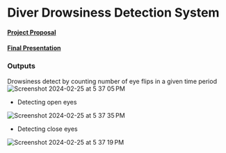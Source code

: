 # Diver Drowsiness Detection System


#### [Project Proposal](https://github.com/NipuniSenani/CS570-Deep-Learning-F23/blob/1574f1521cf7edb866d055a2d35ca4091942ddeb/Final%20Project/CS%20570%20Final%20project%20proposal%20(1).pdf)

#### [Final Presentation](https://github.com/NipuniSenani/CS570-Deep-Learning-F23/blob/1574f1521cf7edb866d055a2d35ca4091942ddeb/Final%20Project/CS570_final%20presentation%20(1).pdf)



### Outputs

Drowsiness detect by counting number of eye flips in a given time period
![Screenshot 2024-02-25 at 5 37 05 PM](https://github.com/NipuniSenani/CS570-Deep-Learning-F23/assets/81766272/3f8aa65b-9b62-47a9-a7d0-b7a7c28bb14f)


* Detecting open eyes
  
![Screenshot 2024-02-25 at 5 37 35 PM](https://github.com/NipuniSenani/CS570-Deep-Learning-F23/assets/81766272/fce40663-6a69-42f9-a874-79bba9f7dba1)

* Detecting close eyes
  
![Screenshot 2024-02-25 at 5 37 19 PM](https://github.com/NipuniSenani/CS570-Deep-Learning-F23/assets/81766272/65a9c68b-b7a7-464a-8e8b-aaff9d44e8ae)

